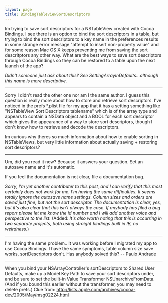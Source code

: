 ```yaml
---
layout: page
title: BindingTableviewSortDescriptors
---
```


Im trying to save sort descriptors for a NSTableView created with Cocoa Bindings. I see there is an option to bind the sort descriptors in a table, but trying to bind the sort descriptors to a key name in the preferences results in some strange error message "attempt to insert non-property value" and for some reason Mac OS X keeps preventing me from saving the sort descritptors any other way. What are the best ways to save sort descriptors through Cocoa Bindings so they can be restored to a table upon the next launch of the app?

*Didn't someone just ask about this? See SettingArrayInDefaults...although this name is more descriptive.*

----

Sorry I didn't read the other one nor am I the same author. I guess this question is really more about how to store and retrieve sort descriptors. I've noticed in the prefs *.plist file for my app that it has a setting something like "NSTableView Sort Descriptors tablename" which is of the array type and appears to contain a NSData object and a BOOL for each sort descriptor which gives the appearance of  a way to store sort descriptors, though I don't know how to retrieve and decode the descriptors.

Im curious why theres so much information about how to enable sorting in NSTableViews, but very little information about actually saving + restoring sort descriptors? 


----


Um, did you read it now?  Because it answers your question.  Set an autosave name and it's automatic.

If you feel the documentation is not clear, file a documentation bug.

*Sorry, I'm yet another contributer to this post, and I can verify that this most certainly does *not* work for *me*. I'm having the same difficulties. It seems totally ignore the autosave name settings. Column sizes and orders are saved just fine, but not the sort descriptor. The documentation is clear, yes, but it's also clear that this isn't always the case. If anybody has filed a bug report please let me know the id number and I will add another voice and perspective to the list.* (Added: *It's also worth noting that this is occurring in two separate projects, both using straight bindings built in IB, no weirdness.*)

----
I'm having the same problem.. It was working before I migrated my app to use Cocoa Bindings. I have the same symptoms, table column size save works, sortDescriptors don't. Has anybody solved this? -- Paulo Andrade

----

When you bind your NSArrayController's sortDescriptors to Shared User Defaults, make up a Model Key Path to save your sort descriptors under, and be sure to set the built-in Value Transformer NSUnarchiveFromData. (And if you bound this earlier without the transformer, you may need to delete prefs.) Clue from: http://lists.apple.com/archives/cocoa-dev/2005/May/msg02224.html

